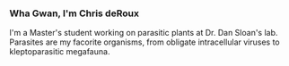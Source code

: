### Wha Gwan, I'm Chris deRoux
I'm a Master's student working on parasitic plants at Dr. Dan Sloan's lab. 
Parasites are my facorite organisms, from obligate intracellular viruses to kleptoparasitic megafauna. 

<!--
**cderoux/cderoux** is a ✨ _special_ ✨ repository because its `README.md` (this file) appears on your GitHub profile.

Here are some ideas to get you started:

- 🔭 I’m currently working on ...
- 🌱 I’m currently learning ...
- 👯 I’m looking to collaborate on ...
- 🤔 I’m looking for help with ...
- 💬 Ask me about ...
- 📫 How to reach me: ...
- 😄 Pronouns: ...
- ⚡ Fun fact: ...
-->
